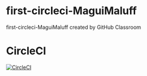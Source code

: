 # first-circleci-MaguiMaluff
first-circleci-MaguiMaluff created by GitHub Classroom

# CircleCI

[![CircleCI](https://dl.circleci.com/status-badge/img/gh/um-computacion-tm/first-circleci-MaguiMaluff/tree/main.svg?style=svg)](https://dl.circleci.com/status-badge/redirect/gh/um-computacion-tm/first-circleci-MaguiMaluff/tree/main)